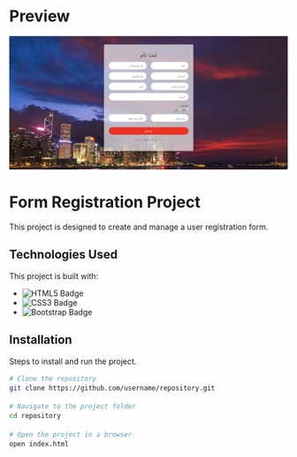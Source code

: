 # Preview
![Project preview](./preview.png "Project Preview")

# Form Registration Project
This project is designed to create and manage a user registration form.

## Technologies Used
This project is built with:
- ![HTML5 Badge](https://img.shields.io/badge/HTML5-239120?style=for-the-badge&logo=html5&logoColor=white)
- ![CSS3 Badge](https://img.shields.io/badge/CSS3-1572B6?style=for-the-badge&logo=css3&logoColor=white)
- ![Bootstrap Badge](https://img.shields.io/badge/Bootstrap-563D7C?style=for-the-badge&logo=bootstrap&logoColor=white)


## Installation
Steps to install and run the project.

```bash
# Clone the repository
git clone https://github.com/username/repository.git

# Navigate to the project folder
cd repository

# Open the project in a browser
open index.html

